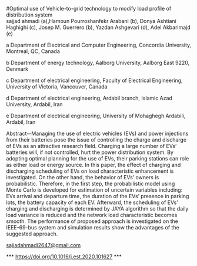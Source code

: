 #Optimal use of Vehicle-to-grid technology to modify load profile of distribution system  
sajjad ahmadi (a),Hamoun Pourroshanfekr Arabani (b),  Donya Ashtiani Haghighi (c), Josep M. Guerrero (b),  Yazdan Ashgevari (d), Adel Akbarimajd (e)

a Department of Electrical and Computer Engineering, Concordia University, Montreal, QC, Canada

b Department of energy technology, Aalborg University, Aalborg East 9220, Denmark

c Department of electrical engineering, Faculty of Electrical Engineering, University of Victoria, Vancouver, Canada

d Department of electrical engineering, Ardabil branch, Islamic Azad University, Ardabil, Iran

e Department of electrical engineering, University of Mohaghegh Ardabili, Ardabil, Iran

Abstract--Managing the use of electric vehicles (EVs) and power injections from their batteries pose the issue of controlling the charge and discharge of EVs as an attractive research field. Charging a large number of EVs’ batteries will, if not controlled, hurt the power distribution system. By adopting optimal planning for the use of EVs, their parking stations can role as either load or energy source. In this paper, the effect of charging and discharging scheduling of EVs on load characteristic enhancement is investigated. On the other hand, the behavior of EVs’ owners is probabilistic. Therefore, in the first step, the probabilistic model using Monte Carlo is developed for estimation of uncertain variables including: EVs arrival and departure time, the duration of the EVs’ presence in parking lots, the battery capacity of each EV. Afterward, the scheduling of EVs’ charging and discharging is determined by JAYA algorithm so that the daily load variance is reduced and the network load characteristic becomes smooth. The performance of proposed approach is investigated on the IEEE-69-bus system and simulation results show the advantages of the suggested approach.

sajjadahmadi2647@gmail.com

*** https://doi.org/10.1016/j.est.2020.101627 ***
